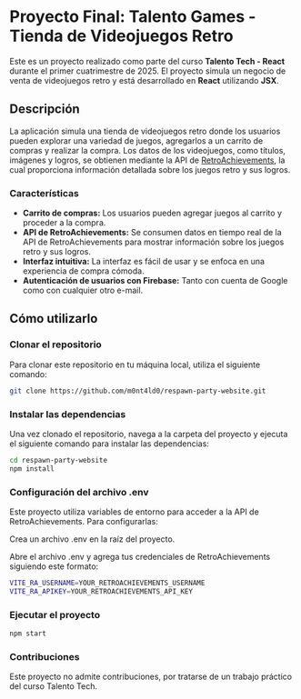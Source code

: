 # Proyecto Final: Talento Games - Tienda de Videojuegos Retro

Este es un proyecto realizado como parte del curso **Talento Tech - React** durante el primer cuatrimestre de 2025. El proyecto simula un negocio de venta de videojuegos retro y está desarrollado en **React** utilizando **JSX**.

## Descripción

La aplicación simula una tienda de videojuegos retro donde los usuarios pueden explorar una variedad de juegos, agregarlos a un carrito de compras y realizar la compra. Los datos de los videojuegos, como títulos, imágenes y logros, se obtienen mediante la API de [RetroAchievements](https://retroachievements.org/), la cual proporciona información detallada sobre los juegos retro y sus logros.

### Características
- **Carrito de compras:** Los usuarios pueden agregar juegos al carrito y proceder a la compra.
- **API de RetroAchievements:** Se consumen datos en tiempo real de la API de RetroAchievements para mostrar información sobre los juegos retro y sus logros.
- **Interfaz intuitiva:** La interfaz es fácil de usar y se enfoca en una experiencia de compra cómoda.
- **Autenticación de usuarios con Firebase:** Tanto con cuenta de Google como con cualquier otro e-mail.

## Cómo utilizarlo

### Clonar el repositorio

Para clonar este repositorio en tu máquina local, utiliza el siguiente comando:

```bash
git clone https://github.com/m0nt4ld0/respawn-party-website.git
```

### Instalar las dependencias
Una vez clonado el repositorio, navega a la carpeta del proyecto y ejecuta el siguiente comando para instalar las dependencias:
```bash
cd respawn-party-website
npm install
```

### Configuración del archivo .env
Este proyecto utiliza variables de entorno para acceder a la API de RetroAchievements. Para configurarlas:

Crea un archivo .env en la raíz del proyecto.

Abre el archivo .env y agrega tus credenciales de RetroAchievements siguiendo este formato:

```bash
VITE_RA_USERNAME=YOUR_RETROACHIEVEMENTS_USERNAME
VITE_RA_APIKEY=YOUR_RETROACHIEVEMENTS_API_KEY
```

### Ejecutar el proyecto
```bash
npm start
```

### Contribuciones
Este proyecto no admite contribuciones, por tratarse de un trabajo práctico del curso Talento Tech.

